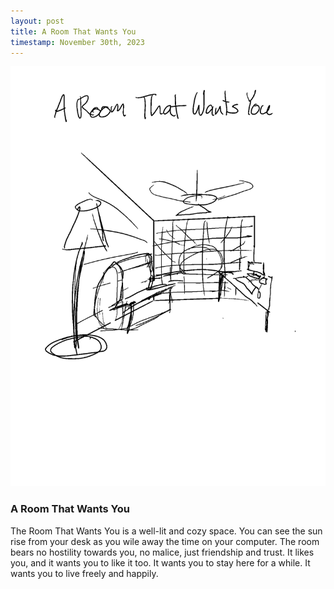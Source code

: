 ```yaml
---
layout: post
title: A Room That Wants You
timestamp: November 30th, 2023
---
```

![A Room That Wants Ydou](/rooms/assets/images/Rooms_Wants.png "A Room sThat Wants You")

### A Room That Wants You

The Room That Wants You is a well-lit and cozy space. You can see the sun rise from your desk as you wile away the time on your computer. The room bears no hostility towards you, no malice, just friendship and trust. It likes you, and it wants you to like it too. It wants you to stay here for a while. It wants you to live freely and happily.